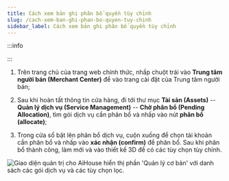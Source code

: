 ```yaml
---
title: Cách xem bản ghi phân bổ quyền tùy chỉnh
slug: /cach-xem-ban-ghi-phan-bo-quyen-tuy-chinh
sidebar_label: Cách xem bản ghi phân bổ quyền tùy chỉnh
---
```


:::info

:::

1. Trên trang chủ của trang web chính thức, nhấp chuột trái vào **Trung tâm người bán (Merchant Center)** để vào trang cài đặt của Trung tâm người bán;

2. Sau khi hoàn tất thông tin cửa hàng, đi tới thư mục **Tài sản (Assets)** -- **Quản lý dịch vụ (Service Management)** -- **Chờ phân bổ (Pending Allocation)**, tìm gói dịch vụ cần phân bổ và nhấp vào nút **phân bổ (allocate)**;

3. Trong cửa sổ bật lên phân bổ dịch vụ, cuộn xuống để chọn tài khoản cần phân bổ và nhấp vào **xác nhận (confirm)** để phân bổ. Sau khi phân bổ thành công, làm mới và vào thiết kế 3D để có các tùy chọn tùy chỉnh.

![Giao diện quản trị cho AiHouse hiển thị phần 'Quản lý cơ bản' với danh sách các gói dịch vụ và các tùy chọn lọc.](https://storage.googleapis.com/jegavn_kb/images/9059f8c6-a619-4420-9c36-480f4be8dd45.png)